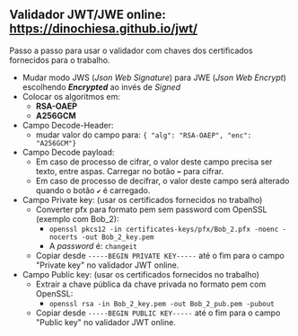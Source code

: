 ## Validador JWT/JWE online: https://dinochiesa.github.io/jwt/

Passo a passo para usar o validador com chaves dos certificados fornecidos para o trabalho.

- Mudar modo JWS (*Json Web Signature*) para JWE (*Json Web Encrypt*) escolhendo ***Encrypted*** ao invés de *Signed*
- Colocar os algoritmos em:
    - **RSA-OAEP**
    - **A256GCM**
- Campo Decode-Header:
    - mudar valor do campo para: `{ "alg": "RSA-OAEP", "enc": "A256GCM"}`
- Campo Decode payload:
    - Em caso de processo de cifrar, o valor deste campo precisa ser texto, entre aspas. Carregar no botão `⬅` para cifrar.
    - Em caso de processo de decifrar, o valor deste campo será alterado quando o botão `✔` é carregado.
- Campo Private key: (usar os certificados fornecidos no trabalho)
    - Converter pfx para formato pem sem password com OpenSSL (exemplo com Bob_2):
        - `openssl pkcs12 -in certificates-keys/pfx/Bob_2.pfx -noenc -nocerts -out Bob_2_key.pem`
        - A *password* é: `changeit`
    - Copiar desde `-----BEGIN PRIVATE KEY-----` até o fim para o campo "Private key" no validador JWT online.
- Campo Public key: (usar os certificados fornecidos no trabalho)
    - Extrair a chave pública da chave privada no formato pem com OpenSSL:
        - `openssl rsa -in Bob_2_key.pem -out Bob_2_pub.pem -pubout`
    - Copiar desde `-----BEGIN PUBLIC KEY-----` até o fim para o campo "Public key" no validador JWT online.
